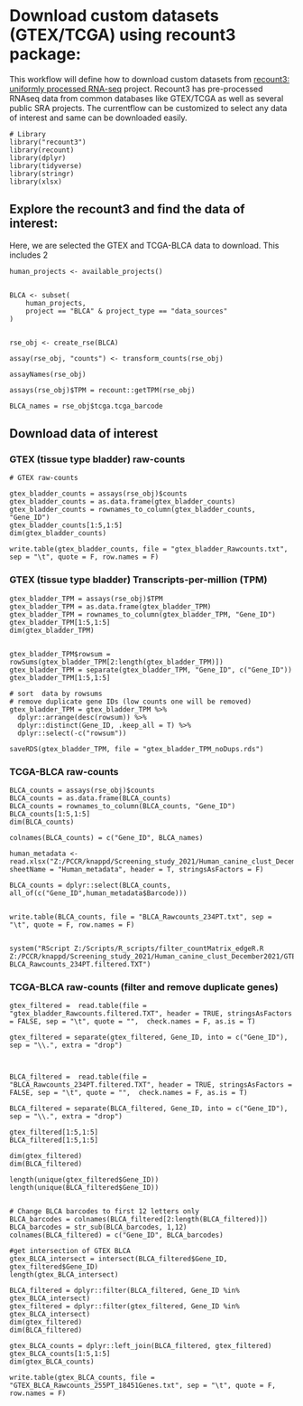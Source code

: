 # Download custom datasets (GTEX/TCGA) using recount3 package:
This workflow will define how to download custom datasets from [recount3: uniformly processed RNA-seq](http://rna.recount.bio/) project. Recount3 has pre-processed RNAseq data from common databases like GTEX/TCGA as well as several public SRA projects. The currentflow can be customized to select any data of interest and same can be downloaded easily.

```
# Library
library("recount3")
library(recount)
library(dplyr)
library(tidyverse)
library(stringr)
library(xlsx)
```

## Explore the recount3 and find the data of interest:
Here, we are selected the GTEX and TCGA-BLCA data to download. This includes 2
```
human_projects <- available_projects()


BLCA <- subset(
    human_projects,
    project == "BLCA" & project_type == "data_sources"
)


rse_obj <- create_rse(BLCA)

assay(rse_obj, "counts") <- transform_counts(rse_obj)

assayNames(rse_obj)

assays(rse_obj)$TPM = recount::getTPM(rse_obj)

BLCA_names = rse_obj$tcga.tcga_barcode
```

## Download data of interest
### GTEX (tissue type bladder) raw-counts
```
# GTEX raw-counts

gtex_bladder_counts = assays(rse_obj)$counts
gtex_bladder_counts = as.data.frame(gtex_bladder_counts)
gtex_bladder_counts = rownames_to_column(gtex_bladder_counts, "Gene_ID")
gtex_bladder_counts[1:5,1:5]
dim(gtex_bladder_counts)

write.table(gtex_bladder_counts, file = "gtex_bladder_Rawcounts.txt", sep = "\t", quote = F, row.names = F)
```

### GTEX (tissue type bladder) Transcripts-per-million (TPM)
```
gtex_bladder_TPM = assays(rse_obj)$TPM
gtex_bladder_TPM = as.data.frame(gtex_bladder_TPM)
gtex_bladder_TPM = rownames_to_column(gtex_bladder_TPM, "Gene_ID")
gtex_bladder_TPM[1:5,1:5]
dim(gtex_bladder_TPM)


gtex_bladder_TPM$rowsum = rowSums(gtex_bladder_TPM[2:length(gtex_bladder_TPM)])
gtex_bladder_TPM = separate(gtex_bladder_TPM, "Gene_ID", c("Gene_ID"))
gtex_bladder_TPM[1:5,1:5]

# sort  data by rowsums
# remove duplicate gene IDs (low counts one will be removed)
gtex_bladder_TPM = gtex_bladder_TPM %>%
  dplyr::arrange(desc(rowsum)) %>%
  dplyr::distinct(Gene_ID, .keep_all = T) %>%
  dplyr::select(-c("rowsum"))

saveRDS(gtex_bladder_TPM, file = "gtex_bladder_TPM_noDups.rds")
```

### TCGA-BLCA raw-counts
```
BLCA_counts = assays(rse_obj)$counts
BLCA_counts = as.data.frame(BLCA_counts)
BLCA_counts = rownames_to_column(BLCA_counts, "Gene_ID")
BLCA_counts[1:5,1:5]
dim(BLCA_counts)

colnames(BLCA_counts) = c("Gene_ID", BLCA_names)

human_metadata <- read.xlsx("Z:/PCCR/knappd/Screening_study_2021/Human_canine_clust_December2021/human_canine_metadata_ddhawan.xlsx", sheetName = "Human_metadata", header = T, stringsAsFactors = F)

BLCA_counts = dplyr::select(BLCA_counts, all_of(c("Gene_ID",human_metadata$Barcode)))


write.table(BLCA_counts, file = "BLCA_Rawcounts_234PT.txt", sep = "\t", quote = F, row.names = F)


system("RScript Z:/Scripts/R_scripts/filter_countMatrix_edgeR.R   Z:/PCCR/knappd/Screening_study_2021/Human_canine_clust_December2021/GTEX_BLADDER/BLCA_Rawcounts_234PT.TXT  BLCA_Rawcounts_234PT.filtered.TXT")

```
### TCGA-BLCA raw-counts (filter and remove duplicate genes)
```
gtex_filtered =  read.table(file = "gtex_bladder_Rawcounts.filtered.TXT", header = TRUE, stringsAsFactors = FALSE, sep = "\t", quote = "",  check.names = F, as.is = T)

gtex_filtered = separate(gtex_filtered, Gene_ID, into = c("Gene_ID"), sep = "\\.", extra = "drop")



BLCA_filtered =  read.table(file = "BLCA_Rawcounts_234PT.filtered.TXT", header = TRUE, stringsAsFactors = FALSE, sep = "\t", quote = "",  check.names = F, as.is = T)

BLCA_filtered = separate(BLCA_filtered, Gene_ID, into = c("Gene_ID"), sep = "\\.", extra = "drop")

gtex_filtered[1:5,1:5]
BLCA_filtered[1:5,1:5]

dim(gtex_filtered)
dim(BLCA_filtered)

length(unique(gtex_filtered$Gene_ID))
length(unique(BLCA_filtered$Gene_ID))


# Change BLCA barcodes to first 12 letters only
BLCA_barcodes = colnames(BLCA_filtered[2:length(BLCA_filtered)])
BLCA_barcodes = str_sub(BLCA_barcodes, 1,12)
colnames(BLCA_filtered) = c("Gene_ID", BLCA_barcodes)

#get intersection of GTEX BLCA
gtex_BLCA_intersect = intersect(BLCA_filtered$Gene_ID, gtex_filtered$Gene_ID)
length(gtex_BLCA_intersect)

BLCA_filtered = dplyr::filter(BLCA_filtered, Gene_ID %in% gtex_BLCA_intersect)
gtex_filtered = dplyr::filter(gtex_filtered, Gene_ID %in% gtex_BLCA_intersect)
dim(gtex_filtered)
dim(BLCA_filtered)

gtex_BLCA_counts = dplyr::left_join(BLCA_filtered, gtex_filtered)
gtex_BLCA_counts[1:5,1:5]
dim(gtex_BLCA_counts)

write.table(gtex_BLCA_counts, file = "GTEX_BLCA_Rawcounts_255PT_18451Genes.txt", sep = "\t", quote = F, row.names = F)

```


